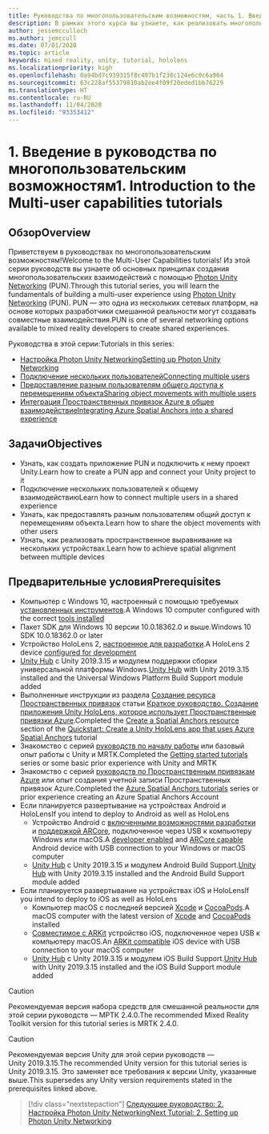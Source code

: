 ```yaml
---
title: Руководства по многопользовательским возможностям, часть 1. Введение в руководства по многопользовательским возможностям
description: В рамках этого курса вы узнаете, как реализовать многопользовательские возможности в приложении HoloLens 2.
author: jessemcculloch
ms.author: jemccull
ms.date: 07/01/2020
ms.topic: article
keywords: mixed reality, unity, tutorial, hololens
ms.localizationpriority: high
ms.openlocfilehash: 0a94bd7c939315f8c407b1f238c124e6c0c6a964
ms.sourcegitcommit: 63c228af55379810ab2ee4f09f20eded1bb76229
ms.translationtype: HT
ms.contentlocale: ru-RU
ms.lasthandoff: 11/04/2020
ms.locfileid: "93353412"
---
```

# <a name="1-introduction-to-the-multi-user-capabilities-tutorials"></a><span data-ttu-id="f5f9a-105">1. Введение в руководства по многопользовательским возможностям</span><span class="sxs-lookup"><span data-stu-id="f5f9a-105">1. Introduction to the Multi-user capabilities tutorials</span></span>

## <a name="overview"></a><span data-ttu-id="f5f9a-106">Обзор</span><span class="sxs-lookup"><span data-stu-id="f5f9a-106">Overview</span></span>

<span data-ttu-id="f5f9a-107">Приветствуем в руководствах по многопользовательским возможностям!</span><span class="sxs-lookup"><span data-stu-id="f5f9a-107">Welcome to the Multi-User Capabilities tutorials!</span></span> <span data-ttu-id="f5f9a-108">Из этой серии руководств вы узнаете об основных принципах создания многопользовательских взаимодействий с помощью <a href="https://www.photonengine.com/PUN" target="_blank">Photon Unity Networking</a> (PUN).</span><span class="sxs-lookup"><span data-stu-id="f5f9a-108">Through this tutorial series, you will learn the fundamentals of building a multi-user experience using <a href="https://www.photonengine.com/PUN" target="_blank">Photon Unity Networking</a> (PUN).</span></span> <span data-ttu-id="f5f9a-109">PUN — это одна из нескольких сетевых платформ, на основе которых разработчики смешанной реальности могут создавать совместные взаимодействия.</span><span class="sxs-lookup"><span data-stu-id="f5f9a-109">PUN is one of several networking options available to mixed reality developers to create shared experiences.</span></span>

<span data-ttu-id="f5f9a-110">Руководства в этой серии:</span><span class="sxs-lookup"><span data-stu-id="f5f9a-110">Tutorials in this series:</span></span>

* [<span data-ttu-id="f5f9a-111">Настройка Photon Unity Networking</span><span class="sxs-lookup"><span data-stu-id="f5f9a-111">Setting up Photon Unity Networking</span></span>](mr-learning-sharing-02.md)
* [<span data-ttu-id="f5f9a-112">Подключение нескольких пользователей</span><span class="sxs-lookup"><span data-stu-id="f5f9a-112">Connecting multiple users</span></span>](mr-learning-sharing-03.md)
* [<span data-ttu-id="f5f9a-113">Предоставление разным пользователям общего доступа к перемещениям объекта</span><span class="sxs-lookup"><span data-stu-id="f5f9a-113">Sharing object movements with multiple users</span></span>](mr-learning-sharing-04.md)
* [<span data-ttu-id="f5f9a-114">Интеграция Пространственных привязок Azure в общее взаимодействие</span><span class="sxs-lookup"><span data-stu-id="f5f9a-114">Integrating Azure Spatial Anchors into a shared experience</span></span>](mr-learning-sharing-05.md)

## <a name="objectives"></a><span data-ttu-id="f5f9a-115">Задачи</span><span class="sxs-lookup"><span data-stu-id="f5f9a-115">Objectives</span></span>

* <span data-ttu-id="f5f9a-116">Узнать, как создать приложение PUN и подключить к нему проект Unity.</span><span class="sxs-lookup"><span data-stu-id="f5f9a-116">Learn how to create a PUN app and connect your Unity project to it</span></span>
* <span data-ttu-id="f5f9a-117">Подключение нескольких пользователей к общему взаимодействию</span><span class="sxs-lookup"><span data-stu-id="f5f9a-117">Learn how to connect multiple users in a shared experience</span></span>
* <span data-ttu-id="f5f9a-118">Узнать, как предоставлять разным пользователям общий доступ к перемещениям объекта.</span><span class="sxs-lookup"><span data-stu-id="f5f9a-118">Learn how to share the object movements with other users</span></span>
* <span data-ttu-id="f5f9a-119">Узнать, как реализовать пространственное выравнивание на нескольких устройствах.</span><span class="sxs-lookup"><span data-stu-id="f5f9a-119">Learn how to achieve spatial alignment between multiple devices</span></span>

## <a name="prerequisites"></a><span data-ttu-id="f5f9a-120">Предварительные условия</span><span class="sxs-lookup"><span data-stu-id="f5f9a-120">Prerequisites</span></span>

* <span data-ttu-id="f5f9a-121">Компьютер с Windows 10, настроенный с помощью требуемых [установленных инструментов](../../install-the-tools.md).</span><span class="sxs-lookup"><span data-stu-id="f5f9a-121">A Windows 10 computer configured with the correct [tools installed](../../install-the-tools.md)</span></span>
* <span data-ttu-id="f5f9a-122">Пакет SDK для Windows 10 версии 10.0.18362.0 и выше.</span><span class="sxs-lookup"><span data-stu-id="f5f9a-122">Windows 10 SDK 10.0.18362.0 or later</span></span>
* <span data-ttu-id="f5f9a-123">Устройство HoloLens 2, [настроенное для разработки](../../platform-capabilities-and-apis/using-visual-studio.md#enabling-developer-mode).</span><span class="sxs-lookup"><span data-stu-id="f5f9a-123">A HoloLens 2 device [configured for development](../../platform-capabilities-and-apis/using-visual-studio.md#enabling-developer-mode)</span></span>
* <span data-ttu-id="f5f9a-124"><a href="https://docs.unity3d.com/Manual/GettingStartedInstallingHub.html" target="_blank">Unity Hub</a> с Unity 2019.3.15 и модулем поддержки сборки универсальной платформы Windows.</span><span class="sxs-lookup"><span data-stu-id="f5f9a-124"><a href="https://docs.unity3d.com/Manual/GettingStartedInstallingHub.html" target="_blank">Unity Hub</a> with Unity 2019.3.15 installed and the Universal Windows Platform Build Support module added</span></span>
* <span data-ttu-id="f5f9a-125">Выполненные инструкции из раздела [Создание ресурса Пространственных привязок](https://docs.microsoft.com/azure/spatial-anchors/quickstarts/get-started-unity-hololens#create-a-spatial-anchors-resource) статьи [Краткое руководство. Создание приложения Unity HoloLens, которое использует Пространственные привязки Azure](https://docs.microsoft.com/azure/spatial-anchors/quickstarts/get-started-unity-hololens).</span><span class="sxs-lookup"><span data-stu-id="f5f9a-125">Completed the [Create a Spatial Anchors resource](https://docs.microsoft.com/azure/spatial-anchors/quickstarts/get-started-unity-hololens#create-a-spatial-anchors-resource) section of the [Quickstart: Create a Unity HoloLens app that uses Azure Spatial Anchors](https://docs.microsoft.com/azure/spatial-anchors/quickstarts/get-started-unity-hololens) tutorial</span></span>
* <span data-ttu-id="f5f9a-126">Знакомство с серией [руководств по началу работы](mr-learning-base-01.md) или базовый опыт работы с Unity и MRTK.</span><span class="sxs-lookup"><span data-stu-id="f5f9a-126">Completed the [Getting started tutorials](mr-learning-base-01.md) series or some basic prior experience with Unity and MRTK</span></span>
* <span data-ttu-id="f5f9a-127">Знакомство с серией [руководств по Пространственным привязкам Azure](mr-learning-asa-01.md) или опыт создания учетной записи Пространственных привязок Azure.</span><span class="sxs-lookup"><span data-stu-id="f5f9a-127">Completed the [Azure Spatial Anchors tutorials](mr-learning-asa-01.md) series or prior experience creating an Azure Spatial Anchors Account</span></span>
* <span data-ttu-id="f5f9a-128">Если планируется развертывание на устройствах Android и HoloLens</span><span class="sxs-lookup"><span data-stu-id="f5f9a-128">If you intend to deploy to Android as well as HoloLens</span></span>
  * <span data-ttu-id="f5f9a-129">Устройство Android с <a href="https://developer.android.com/studio/debug/dev-options" target="_blank">включенными возможностями разработки</a> и <a href="https://developers.google.com/ar/discover/supported-devices" target="_blank">поддержкой ARCore</a>, подключенное через USB к компьютеру Windows или macOS.</span><span class="sxs-lookup"><span data-stu-id="f5f9a-129">A <a href="https://developer.android.com/studio/debug/dev-options" target="_blank">developer enabled</a> and <a href="https://developers.google.com/ar/discover/supported-devices" target="_blank">ARCore capable</a> Android device with USB connection to your Windows or macOS computer</span></span>
  * <span data-ttu-id="f5f9a-130"><a href="https://docs.unity3d.com/Manual/GettingStartedInstallingHub.html" target="_blank">Unity Hub</a> с Unity 2019.3.15 и модулем Android Build Support.</span><span class="sxs-lookup"><span data-stu-id="f5f9a-130"><a href="https://docs.unity3d.com/Manual/GettingStartedInstallingHub.html" target="_blank">Unity Hub</a> with Unity 2019.3.15 installed and the Android Build Support module added</span></span>
* <span data-ttu-id="f5f9a-131">Если планируется развертывание на устройствах iOS и HoloLens</span><span class="sxs-lookup"><span data-stu-id="f5f9a-131">If you intend to deploy to iOS as well as HoloLens</span></span>
  * <span data-ttu-id="f5f9a-132">Компьютер macOS с последней версией <a href="https://geo.itunes.apple.com/us/app/xcode/id497799835?mt=12" target="_blank">Xcode</a> и <a href="https://cocoapods.org" target="_blank">CocoaPods</a>.</span><span class="sxs-lookup"><span data-stu-id="f5f9a-132">A macOS computer with the latest version of <a href="https://geo.itunes.apple.com/us/app/xcode/id497799835?mt=12" target="_blank">Xcode</a> and <a href="https://cocoapods.org" target="_blank">CocoaPods</a> installed</span></span>
  * <span data-ttu-id="f5f9a-133"><a href="https://developer.apple.com/documentation/arkit/verifying_device_support_and_user_permission" target="_blank">Совместимое с ARKit</a> устройство iOS, подключенное через USB к компьютеру macOS.</span><span class="sxs-lookup"><span data-stu-id="f5f9a-133">An <a href="https://developer.apple.com/documentation/arkit/verifying_device_support_and_user_permission" target="_blank">ARKit compatible</a> iOS device with USB connection to your macOS computer</span></span>
  * <span data-ttu-id="f5f9a-134"><a href="https://docs.unity3d.com/Manual/GettingStartedInstallingHub.html" target="_blank">Unity Hub</a> с Unity 2019.3.15 и модулем iOS Build Support.</span><span class="sxs-lookup"><span data-stu-id="f5f9a-134"><a href="https://docs.unity3d.com/Manual/GettingStartedInstallingHub.html" target="_blank">Unity Hub</a> with Unity 2019.3.15 installed and the iOS Build Support module added</span></span>

> [!CAUTION]
> <span data-ttu-id="f5f9a-135">Рекомендуемая версия набора средств для смешанной реальности для этой серии руководств — МРТК 2.4.0.</span><span class="sxs-lookup"><span data-stu-id="f5f9a-135">The recommended Mixed Reality Toolkit version for this tutorial series is MRTK 2.4.0.</span></span>

> [!CAUTION]
> <span data-ttu-id="f5f9a-136">Рекомендуемая версия Unity для этой серии руководств — Unity 2019.3.15.</span><span class="sxs-lookup"><span data-stu-id="f5f9a-136">The recommended Unity version for this tutorial series is Unity 2019.3.15.</span></span> <span data-ttu-id="f5f9a-137">Это заменяет все требования к версии Unity, указанные выше.</span><span class="sxs-lookup"><span data-stu-id="f5f9a-137">This supersedes any Unity version requirements stated in the prerequisites linked above.</span></span>

> [!div class="nextstepaction"]
> [<span data-ttu-id="f5f9a-138">Следующее руководство: 2. Настройка Photon Unity Networking</span><span class="sxs-lookup"><span data-stu-id="f5f9a-138">Next Tutorial: 2. Setting up Photon Unity Networking</span></span>](mr-learning-sharing-02.md)
